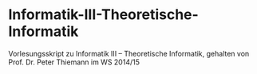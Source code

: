 # Informatik-III-Theoretische-Informatik
Vorlesungsskript zu  Informatik III – Theoretische Informatik, gehalten von Prof. Dr. Peter Thiemann im WS 2014/15
